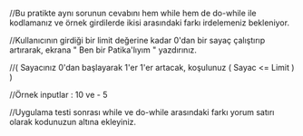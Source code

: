 //Bu pratikte aynı sorunun cevabını hem while hem de do-while ile kodlamanız ve örnek girdilerde ikisi arasındaki farkı irdelemeniz bekleniyor.

//Kullanıcının girdiği bir limit değerine kadar 0'dan bir sayaç çalıştırıp artırarak, ekrana " Ben bir Patika'lıyım " yazdırınız.

//( Sayacınız 0'dan başlayarak 1'er 1'er artacak, koşulunuz ( Sayac <= Limit ) )

//Örnek inputlar : 10 ve - 5

//Uygulama testi sonrası while ve do-while arasındaki farkı yorum satırı olarak kodunuzun altına ekleyiniz.
